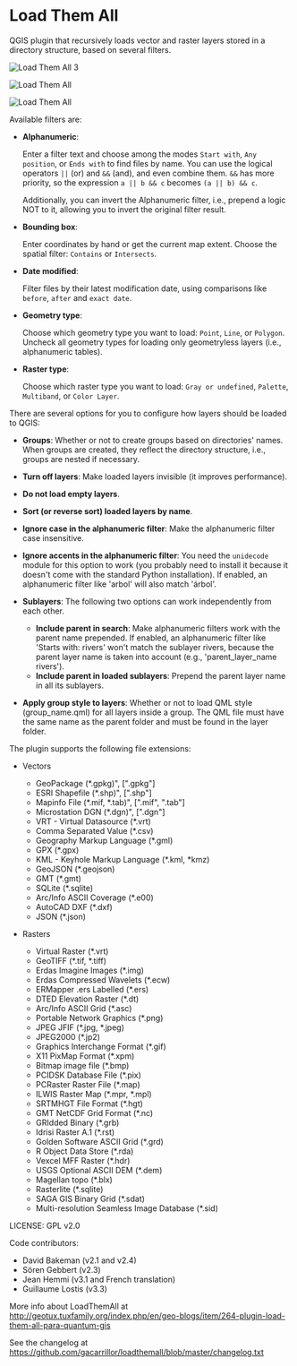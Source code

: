 # Load Them All

QGIS plugin that recursively loads vector and raster layers stored in a directory structure, based on several filters.

![Load Them All 3][2]

![Load Them All][1]

![Load Them All][3]



Available filters are:

* **Alphanumeric**:

  Enter a filter text and choose among the modes `Start with`, `Any position`, or `Ends with` to find files by name.
  You can use the logical operators `||` (or) and `&&` (and), and even combine them. `&&` has more priority, so the expression `a || b && c` becomes `(a || b) && c`.
  
  Additionally, you can invert the Alphanumeric filter, i.e., prepend a logic NOT to it, allowing you to invert the original filter result.

* **Bounding box**:

  Enter coordinates by hand or get the current map extent. Choose the spatial filter: `Contains` or `Intersects`.

* **Date modified**:

  Filter files by their latest modification date, using comparisons like `before`, `after` and `exact date`.

* **Geometry type**:

  Choose which geometry type you want to load: `Point`, `Line`, or `Polygon`. Uncheck all geometry types for loading only geometryless layers (i.e., alphanumeric tables).

* **Raster type**:

  Choose which raster type you want to load: `Gray or undefined`, `Palette`, `Multiband`, or `Color Layer`.



There are several options for you to configure how layers should be loaded to QGIS:

* **Groups**: Whether or not to create groups based on directories' names. When groups are created, they reflect the directory structure, i.e., groups are nested if necessary.

* **Turn off layers**: Make loaded layers invisible (it improves performance).

* **Do not load empty layers**.

* **Sort (or reverse sort) loaded layers by name**.

* **Ignore case in the alphanumeric filter**: Make the alphanumeric filter case insensitive.

* **Ignore accents in the alphanumeric filter**: You need the `unidecode` module for this option to work (you probably need to install it because it doesn't come with the standard Python installation). If enabled, an alphanumeric filter like 'arbol' will also match 'árbol'.

* **Sublayers**:
  The following two options can work independently from each other.
  * **Include parent in search**: Make alphanumeric filters work with the parent name prepended. If enabled,  an alphanumeric filter like 'Starts with: rivers' won't match the sublayer rivers, because the parent layer name is taken into account (e.g., 'parent_layer_name rivers').
  * **Include parent in loaded sublayers**: Prepend the parent layer name in all its sublayers. 

* **Apply group style to layers**: Whether or not to load QML style (group_name.qml) for all layers inside a group. The QML file must have the same name as the parent folder and must be found in the layer folder.

The plugin supports the following file extensions:
* Vectors
  * GeoPackage (*.gpkg)", [".gpkg"]
  * ESRI Shapefile (*.shp)", [".shp"]
  * Mapinfo File (*.mif, *.tab)", [".mif", ".tab"]
  * Microstation DGN (*.dgn)", [".dgn"]
  * VRT - Virtual Datasource (*.vrt)
  * Comma Separated Value (*.csv)
  * Geography Markup Language (*.gml)
  * GPX (*.gpx)
  * KML - Keyhole Markup Language (*.kml, *kmz)
  * GeoJSON (*.geojson)
  * GMT (*.gmt)
  * SQLite (*.sqlite)
  * Arc/Info ASCII Coverage (*.e00)
  * AutoCAD DXF (*.dxf)
  * JSON (*.json)


* Rasters
  * Virtual Raster (*.vrt)
  * GeoTIFF (*.tif, *.tiff)
  * Erdas Imagine Images (*.img)
  * Erdas Compressed Wavelets (*.ecw)
  * ERMapper .ers Labelled (*.ers)
  * DTED Elevation Raster (*.dt)
  * Arc/Info ASCII Grid (*.asc)
  * Portable Network Graphics (*.png)
  * JPEG JFIF (*.jpg, *.jpeg)
  * JPEG2000 (*.jp2)
  * Graphics Interchange Format (*.gif)
  * X11 PixMap Format (*.xpm)
  * Bitmap image file (*.bmp)
  * PCIDSK Database File (*.pix)
  * PCRaster Raster File (*.map)
  * ILWIS Raster Map (*.mpr, *.mpl)
  * SRTMHGT File Format (*.hgt)
  * GMT NetCDF Grid Format (*.nc)
  * GRIdded Binary (*.grb)
  * Idrisi Raster A.1 (*.rst)
  * Golden Software ASCII Grid (*.grd)
  * R Object Data Store (*.rda)
  * Vexcel MFF Raster (*.hdr)
  * USGS Optional ASCII DEM (*.dem)
  * Magellan topo (*.blx)
  * Rasterlite (*.sqlite)
  * SAGA GIS Binary Grid (*.sdat)
  * Multi-resolution Seamless Image Database (*.sid)


LICENSE: GPL v2.0

Code contributors:
* David Bakeman (v2.1 and v2.4)
* Sören Gebbert (v2.3)
* Jean Hemmi (v3.1 and French translation)
* Guillaume Lostis (v3.3)

More info about LoadThemAll at http://geotux.tuxfamily.org/index.php/en/geo-blogs/item/264-plugin-load-them-all-para-quantum-gis

See the changelog at https://github.com/gacarrillor/loadthemall/blob/master/changelog.txt


[1]: http://downloads.tuxfamily.org/tuxgis/geoblogs/plugin_LoadThemAll/imgs/LoadThemAll_v2_4.png
[2]: http://downloads.tuxfamily.org/tuxgis/geoblogs/plugin_LoadThemAll/imgs/load_them_all_v3_0.gif
[3]: http://downloads.tuxfamily.org/tuxgis/geoblogs/plugin_LoadThemAll/imgs/LoadThemAll_ApplyGroupStyles.gif
